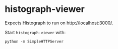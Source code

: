 # histograph-viewer

Expects [Histograph](https://github.com/erfgoed-en-locatie/histograph) to run on [http://localhost:3000/](http://localhost:3000/).

Start `histograph-viewer` with:

    python -m SimpleHTTPServer
